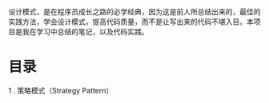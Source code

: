 设计模式，是在程序员成长之路的必学经典，因为这是前人所总结出来的，最佳的实践方法，学会设计模式，提高代码质量，而不是让写出来的代码不堪入目。本项目是我在学习中总结的笔记，以及代码实践。

# 目录

1 . 策略模式（Strategy Pattern）

